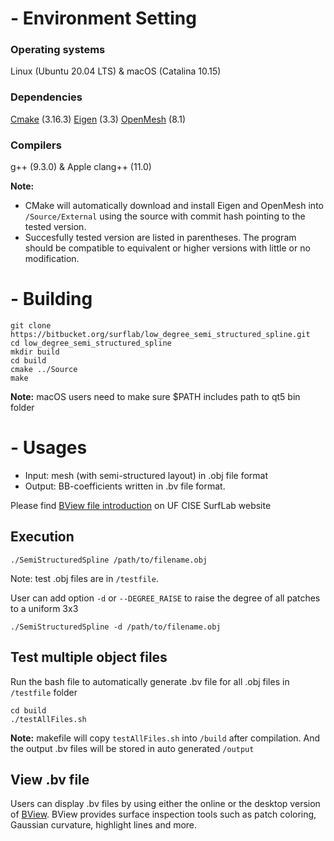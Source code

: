 # - Environment Setting

### Operating systems
Linux (Ubuntu 20.04 LTS) & macOS (Catalina 10.15)

### Dependencies

[Cmake](https://cmake.org/) (3.16.3)
[Eigen](<https://eigen.tuxfamily.org/>) (3.3)
[OpenMesh](<https://www.openmesh.org/>) (8.1)

### Compilers
g++ (9.3.0) & Apple clang++ (11.0)


**Note:**

* CMake will automatically download and install Eigen and OpenMesh into `/Source/External` using the source with commit hash pointing to the tested version.
* Succesfully tested version are listed in parentheses. The program should be compatible to equivalent or higher versions with little or no modification.


# - Building #

```shell
git clone https://bitbucket.org/surflab/low_degree_semi_structured_spline.git
cd low_degree_semi_structured_spline
mkdir build
cd build
cmake ../Source
make
```

**Note:** macOS users need to make sure $PATH includes path to qt5 bin folder

# - Usages #
* Input:  mesh (with semi-structured layout) in .obj file format
* Output: BB-coefficients written in .bv file format.


Please find [BView file introduction](https://www.cise.ufl.edu/research/SurfLab/bview/#file-format) on UF CISE SurfLab website

## Execution

```shell
./SemiStructuredSpline /path/to/filename.obj
```
Note: test .obj files are in `/testfile`.

User can add option `-d` or `--DEGREE_RAISE` to raise the degree of all patches to a uniform 3x3
```shell
./SemiStructuredSpline -d /path/to/filename.obj
```

## Test multiple object files
Run the bash file to automatically generate .bv file for all .obj files in `/testfile` folder

```shell
cd build
./testAllFiles.sh
```

**Note:** makefile will copy `testAllFiles.sh` into `/build` after compilation. And the output .bv files will be stored in auto generated `/output`

## View .bv file
Users can display .bv files by using either the online or the desktop version of [BView](https://www.cise.ufl.edu/research/SurfLab/bview/).
BView provides surface inspection tools such as patch coloring, Gaussian curvature, highlight lines and more.
